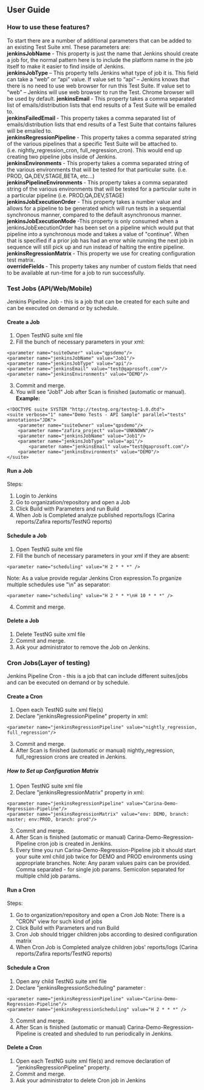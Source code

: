 ## User Guide

### How to use these features? 
To start there are a number of additional parameters that can be added to an existing Test Suite xml.
These parameters are: 
</br>
<b> jenkinsJobName </b> - This property is just the name that Jenkins should create a job for, the normal pattern here is to include the platform name in the job itself to make it easier to find inside of Jenkins. 
</br>
<b>jenkinsJobType </b> – This property tells Jenkins what type of job it is. This field can take a “web” or “api” value.
If value set to “api” – Jenkins knows that there is no need to use web browser for run this Test Suite.
If value set to “web” – Jenkins will use web browser to run the Test. Chrome browser will be used by default.
<b> jenkinsEmail </b> - This property takes a comma separated list of emails/distribution lists that end results of a Test Suite will be emailed to. 
</br>
<b> jenkinsFailedEmail </b> - This property takes a comma separated list of emails/distribution lists that end results of a Test Suite that contains failures will be emailed to. 
</br>
<b>jenkinsRegressionPipeline </b>- This property takes a comma separated string of the various pipelines that a specific Test Suite will be attached to. (i.e. nightly_regression_cron, full_regression_cron). This would end up creating two pipeline jobs inside of Jenkins. 
</br>
<b>jenkinsEnvironments </b> - This property takes a comma separated string of the various environments that will be tested for that particular suite. (i.e. PROD, QA,DEV,STAGE,BETA, etc...) 
</br>
<b> jenkinsPipelineEnvironments </b> - This property takes a comma separated string of the various environments that will be tested for a particular suite in a particular pipeline (i.e. PROD,QA,DEV,STAGE) 
</br>
<b>jenkinsJobExecutionOrder</b> - This property takes a number value and allows for a pipeline to be generated which will run tests in a sequential synchronous manner, compared to the default asynchronous manner. 
</br>
<b> jenkinsJobExecutionMode </b> -This property is only consumed when a jenkinsJobExecutionOrder has been set on a pipeline which would put that pipeline into a synchronous mode and takes a value of "continue". 
When that is specified if a prior job has had an error while running the next job in sequence will still pick up and run instead of halting the entire pipeline. 
</br>
<b> jenkinsRegressionMatrix </b> - This property we use for creating configuration test matrix. 
</br>
<b> overrideFields </b> - This property takes any number of custom fields that need to be available at run-time for a job to run successfully.


### Test Jobs (API/Web/Mobile)
Jenkins Pipeline Job - this is a job that can be created for each suite and can be executed on demand or by schedule. 

#### Create a Job

1. Open TestNG suite xml file
2. Fill the bunch of necessary parameters in your xml:
```
<parameter name="suiteOwner" value="qpsdemo"/>
<parameter name="jenkinsJobName" value="Job1"/>
<parameter name="jenkinsJobType" value="api"/>
<parameter name="jenkinsEmail" value="test@qaprosoft.com"/>
<parameter name="jenkinsEnvironments" value="DEMO"/> 
```
3. Commit and merge.
4. You will see "Job1" Job after Scan is finished (automatic or manual). 
<b> Example: </b>
```
<!DOCTYPE suite SYSTEM "http://testng.org/testng-1.0.dtd">
<suite verbose="1" name="Demo Tests - API Sample" parallel="tests" annotations="JDK">
	<parameter name="suiteOwner" value="qpsdemo"/>
	<parameter name="zafira_project" value="UNKNOWN"/>
	<parameter name="jenkinsJobName" value="Job1"/>
	<parameter name="jenkinsJobType" value="api"/>
        <parameter name="jenkinsEmail" value="test@qaprosoft.com"/>
	<parameter name="jenkinsEnvironments" value="DEMO"/>
</suite>
``` 
#### Run a Job
Steps:

1. Login to Jenkins
2. Go to organization/repository and open a Job
3. Click Build with Parameters and run Build 
4. When Job is Completed analyze published reports/logs (Carina reports/Zafira reports/TestNG reports)

#### Schedule a Job
1. Open TestNG suite xml file
2. Fill the bunch of necessary parameters in your xml if they are absent:
```
<parameter name="scheduling" value="H 2 * * *" /> 
```
Note: As a value provide regular Jenkins Cron expression.To prganize multiple schedules use "\n" as separator:
```
<parameter name="scheduling" value="H 2 * * *\nH 10 * * *" /> 
```
4. Commit and merge.

#### Delete a Job

1. Delete TestNG suite xml file
2. Commit and merge.
3. Ask your administrator to remove the Job on Jenkins.

### Cron Jobs(Layer of testing)
Jenkins Pipeline Cron - this is a job that can include different suites/jobs and can be executed on demand or by schedule.

#### Create a Cron
1. Open each TestNG suite xml file(s) 
2. Declare "jenkinsRegressionPipeline" property in xml:
```
<parameter name="jenkinsRegressionPipeline" value="nightly_regression, full_regression"/>
```
3. Commit and merge.
4. After Scan is finished (automatic or manual) nightly_regression, full_regression crons are created in Jenkins.

##### How to Set up Configuration Matrix
1. Open TestNG suite xml file 
2. Declare "jenkinsRegressionMatrix" property in xml:
```
<parameter name="jenkinsRegressionPipeline" value="Carina-Demo-Regression-Pipeline"/>
<parameter name="jenkinsRegressionMatrix" value="env: DEMO, branch: master; env:PROD, branch: prod"/>
```
3. Commit and merge.
4. After Scan is finished (automatic or manual) Carina-Demo-Regression-Pipeline cron job is created in Jenkins.
5. Every time you run Carina-Demo-Regression-Pipeline job it should start your suite xml child job twice for DEMO and PROD environments using appropriate branches.
Note: Any param values pairs can be provided. Comma separated - for single job params. Semicolon separated for multiple child job params.

#### Run a Cron
Steps:

1. Go to organization/repository and open a Cron Job
Note: There is a "CRON" view for such kind of jobs
2. Click Build with Parameters and run Build 
3. Cron Job should trigger children jobs according to desired configuration matrix
4. When Cron Job is Completed analyze children jobs' reports/logs (Carina reports/Zafira reports/TestNG reports)

#### Schedule a Cron
1. Open any child TestNG suite xml file 
2. Declare "jenkinsRegressionScheduling" parameter :
```
<parameter name="jenkinsRegressionPipeline" value="Carina-Demo-Regression-Pipeline"/>
<parameter name="jenkinsRegressionScheduling" value="H 2 * * *" /> 
```
3. Commit and merge.
4. After Scan is finished (automatic or manual) Carina-Demo-Regression-Pipeline is created and sheduled to run periodically in Jenkins.

#### Delete a Cron

1. Open each TestNG suite xml file(s) and remove declaration of "jenkinsRegressionPipeline" property.
2. Commit and merge.
3. Ask your administrator to delete Cron job in Jenkins
